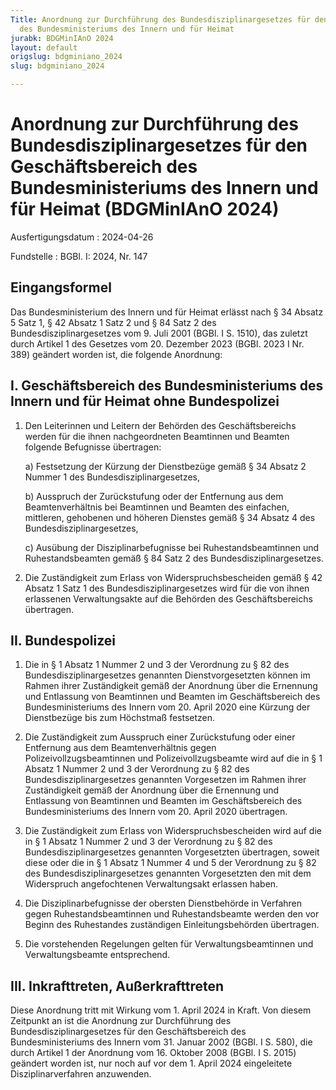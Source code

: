 ```yaml
---
Title: Anordnung zur Durchführung des Bundesdisziplinargesetzes für den Geschäftsbereich
  des Bundesministeriums des Innern und für Heimat
jurabk: BDGMinIAnO 2024
layout: default
origslug: bdgminiano_2024
slug: bdgminiano_2024

---
```


# Anordnung zur Durchführung des Bundesdisziplinargesetzes für den Geschäftsbereich des Bundesministeriums des Innern und für Heimat (BDGMinIAnO 2024)

Ausfertigungsdatum
:   2024-04-26

Fundstelle
:   BGBl. I: 2024, Nr. 147


## Eingangsformel

Das Bundesministerium des Innern und für Heimat erlässt nach § 34 Absatz 5 Satz 1, § 42 Absatz 1 Satz 2 und § 84 Satz 2 des Bundesdisziplinargesetzes vom 9. Juli 2001 (BGBl. I S. 1510), das zuletzt durch Artikel 1 des Gesetzes vom 20. Dezember 2023 (BGBl. 2023 I Nr. 389) geändert worden ist, die folgende Anordnung:


## I. Geschäftsbereich des Bundesministeriums des Innern und für Heimat ohne Bundespolizei


1.  Den Leiterinnen und Leitern der Behörden des Geschäftsbereichs werden für die ihnen nachgeordneten Beamtinnen und Beamten folgende Befugnisse übertragen:

    a)  Festsetzung der Kürzung der Dienstbezüge gemäß § 34 Absatz 2 Nummer 1 des Bundesdisziplinargesetzes,


    b)  Ausspruch der Zurückstufung oder der Entfernung aus dem Beamtenverhältnis bei Beamtinnen und Beamten des einfachen, mittleren, gehobenen und höheren Dienstes gemäß § 34 Absatz 4 des Bundesdisziplinargesetzes,


    c)  Ausübung der Disziplinarbefugnisse bei Ruhestandsbeamtinnen und Ruhestandsbeamten gemäß § 84 Satz 2 des Bundesdisziplinargesetzes.





2.  Die Zuständigkeit zum Erlass von Widerspruchsbescheiden gemäß § 42 Absatz 1 Satz 1 des Bundesdisziplinargesetzes wird für die von ihnen erlassenen Verwaltungsakte auf die Behörden des Geschäftsbereichs übertragen.





## II. Bundespolizei


1.  Die in § 1 Absatz 1 Nummer 2 und 3 der Verordnung zu § 82 des Bundesdisziplinargesetzes genannten Dienstvorgesetzten können im Rahmen ihrer Zuständigkeit gemäß der Anordnung über die Ernennung und Entlassung von Beamtinnen und Beamten im Geschäftsbereich des Bundesministeriums des Innern vom 20. April 2020 eine Kürzung der Dienstbezüge bis zum Höchstmaß festsetzen.


2.  Die Zuständigkeit zum Ausspruch einer Zurückstufung oder einer Entfernung aus dem Beamtenverhältnis gegen Polizeivollzugsbeamtinnen und Polizeivollzugsbeamte wird auf die in § 1 Absatz 1 Nummer 2 und 3 der Verordnung zu § 82 des Bundesdisziplinargesetzes genannten Vorgesetzen im Rahmen ihrer Zuständigkeit gemäß der Anordnung über die Ernennung und Entlassung von Beamtinnen und Beamten im Geschäftsbereich des Bundesministeriums des Innern vom 20. April 2020 übertragen.


3.  Die Zuständigkeit zum Erlass von Widerspruchsbescheiden wird auf die in § 1 Absatz 1 Nummer 2 und 3 der Verordnung zu § 82 des Bundesdisziplinargesetzes genannten Vorgesetzten übertragen, soweit diese oder die in § 1 Absatz 1 Nummer 4 und 5 der Verordnung zu § 82 des Bundesdisziplinargesetzes genannten Vorgesetzten den mit dem Widerspruch angefochtenen Verwaltungsakt erlassen haben.


4.  Die Disziplinarbefugnisse der obersten Dienstbehörde in Verfahren gegen Ruhestandsbeamtinnen und Ruhestandsbeamte werden den vor Beginn des Ruhestandes zuständigen Einleitungsbehörden übertragen.


5.  Die vorstehenden Regelungen gelten für Verwaltungsbeamtinnen und Verwaltungsbeamte entsprechend.





## III. Inkrafttreten, Außerkrafttreten

Diese Anordnung tritt mit Wirkung vom 1. April 2024 in Kraft. Von diesem Zeitpunkt an ist die Anordnung zur Durchführung des Bundesdisziplinargesetzes für den Geschäftsbereich des Bundesministeriums des Innern vom 31. Januar 2002 (BGBl. I S. 580), die durch Artikel 1 der Anordnung vom 16. Oktober 2008 (BGBl. I S. 2015) geändert worden ist, nur noch auf vor dem 1. April 2024 eingeleitete Disziplinarverfahren anzuwenden.

